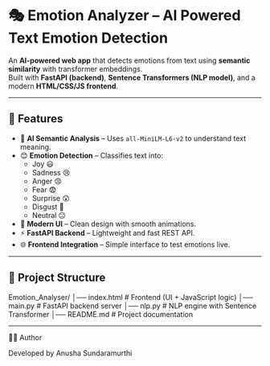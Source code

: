 # 🎭 Emotion Analyzer – AI Powered Text Emotion Detection

An **AI-powered web app** that detects emotions from text using **semantic similarity** with transformer embeddings.  
Built with **FastAPI (backend)**, **Sentence Transformers (NLP model)**, and a modern **HTML/CSS/JS frontend**.  

---

## 🚀 Features
- 🧠 **AI Semantic Analysis** – Uses `all-MiniLM-L6-v2` to understand text meaning.  
- 😊 **Emotion Detection** – Classifies text into:  
  - Joy 😃  
  - Sadness 😢  
  - Anger 😠  
  - Fear 😨  
  - Surprise 😲  
  - Disgust 🤢  
  - Neutral 😐  
- 🎨 **Modern UI** – Clean design with smooth animations.  
- ⚡ **FastAPI Backend** – Lightweight and fast REST API.  
- 🌐 **Frontend Integration** – Simple interface to test emotions live.  

---

## 📂 Project Structure
Emotion_Analyser/
│── index.html # Frontend (UI + JavaScript logic)
│── main.py # FastAPI backend server
│── nlp.py # NLP engine with Sentence Transformer
│── README.md # Project documentation


---


👩‍💻 Author

Developed by Anusha Sundaramurthi
